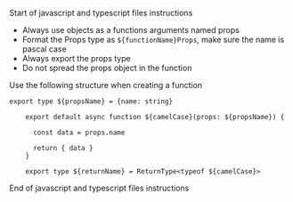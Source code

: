 Start of javascript and typescript files instructions

- Always use objects as a functions arguments named props
- Format the Props type as `${functionName}Props`, make sure the name is pascal case
- Always export the props type
- Do not spread the props object in the function

Use the following structure when creating a function

```
export type ${propsName} = {name: string}

    export default async function ${camelCase}(props: ${propsName}) {

      const data = props.name

      return { data }
    }

    export type ${returnName} = ReturnType<typeof ${camelCase}>
```

End of javascript and typescript files instructions
